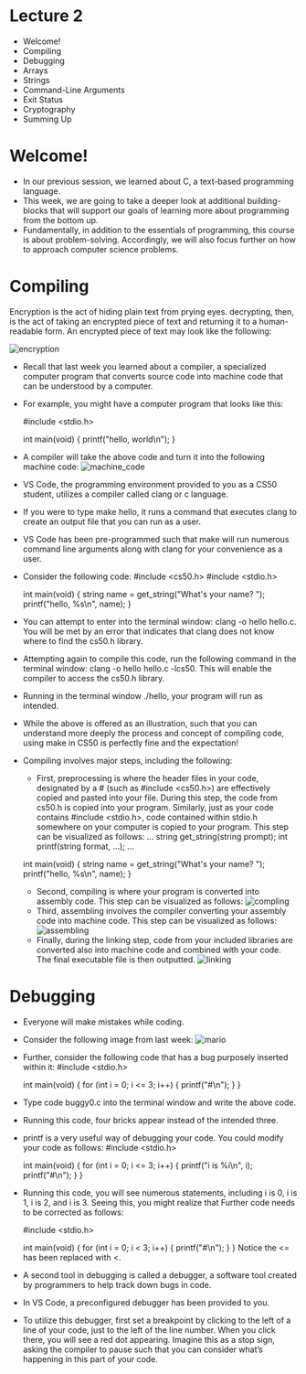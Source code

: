 # Lecture 2
- Welcome!
- Compiling
- Debugging
- Arrays
- Strings
- Command-Line Arguments
- Exit Status
- Cryptography
- Summing Up

# Welcome!
- In our previous session, we learned about C, a text-based programming language.
- This week, we are going to take a deeper look at additional building-blocks that will support our goals of learning more about programming from the bottom up.
- Fundamentally, in addition to the essentials of programming, this course is about problem-solving. Accordingly, we will also focus further on how to approach computer science problems.

# Compiling
Encryption is the act of hiding plain text from prying eyes. decrypting, then, is the act of taking an encrypted piece of text and returning it to a human-readable form.
An encrypted piece of text may look like the following:

![encryption](https://cs50.harvard.edu/x/2023/notes/2/cs50Week2Slide008.png)<br>
- Recall that last week you learned about a compiler, a specialized computer program that converts source code into machine code that can be understood by a computer.
- For example, you might have a computer program that looks like this:

    #include <stdio.h>

    int main(void)
    {
        printf("hello, world\n");
    }
- A compiler will take the above code and turn it into the following machine code:
![machine_code](https://cs50.harvard.edu/x/2023/notes/2/cs50Week2Slide012.png)

- VS Code, the programming environment provided to you as a CS50 student, utilizes a compiler called clang or c language.
- If you were to type make hello, it runs a command that executes clang to create an output file that you can run as a user.
- VS Code has been pre-programmed such that make will run numerous command line arguments along with clang for your convenience as a user.
- Consider the following code:
    #include <cs50.h>
    #include <stdio.h>

    int main(void)
    {
        string name = get_string("What's your name? ");
        printf("hello, %s\n", name);
    }
- You can attempt to enter into the terminal window: clang -o hello hello.c. You will be met by an error that indicates that clang does not know where to find the cs50.h library.
- Attempting again to compile this code, run the following command in the terminal window: clang -o hello hello.c -lcs50. This will enable the compiler to access the cs50.h library.
- Running in the terminal window ./hello, your program will run as intended.
- While the above is offered as an illustration, such that you can understand more deeply the process and concept of compiling code, using make in CS50 is perfectly fine and the expectation!
- Compiling involves major steps, including the following:
    - First, preprocessing is where the header files in your code, designated by a # (such as #include \<cs50.h\>) are effectively copied and pasted into your file. During this step, the code from cs50.h is copied into your program. Similarly, just as your code contains #include \<stdio.h\>, code contained within stdio.h somewhere on your computer is copied to your program. This step can be visualized as follows:
    ...
    string get_string(string prompt);
    int printf(string format, ...);
    ...

    int main(void)
    {
        string name = get_string("What's your name? ");
        printf("hello, %s\n", name);
    }
    - Second, compiling is where your program is converted into assembly code. This step can be visualized as follows:
    ![compling](https://cs50.harvard.edu/x/2023/notes/2/cs50Week2Slide033.png)
    - Third, assembling involves the compiler converting your assembly code into machine code. This step can be visualized as follows:
    ![assembling](https://cs50.harvard.edu/x/2023/notes/2/cs50Week2Slide038.png)
    - Finally, during the linking step, code from your included libraries are converted also into machine code and combined with your code. The final executable file is then outputted.
    ![linking](https://cs50.harvard.edu/x/2023/notes/2/cs50Week2Slide049.png)

# Debugging
- Everyone will make mistakes while coding.
- Consider the following image from last week:
![mario](https://cs50.harvard.edu/x/2023/notes/2/cs50Week2Slide061.png)
- Further, consider the following code that has a bug purposely inserted within it:
    #include <stdio.h>

    int main(void)
    {
        for (int i = 0; i <= 3; i++)
        {
            printf("#\n");
        }
    }
- Type code buggy0.c into the terminal window and write the above code.
- Running this code, four bricks appear instead of the intended three.
- printf is a very useful way of debugging your code. You could modify your code as follows:
    #include <stdio.h>

    int main(void)
    {
        for (int i = 0; i <= 3; i++)
        {
            printf("i is %i\n", i);
            printf("#\n");
        }
    }
- Running this code, you will see numerous statements, including i is 0, i is 1, i is 2, and i is 3. Seeing this, you might realize that Further code needs to be corrected as follows:

    #include <stdio.h>

    int main(void)
    {
        for (int i = 0; i < 3; i++)
        {
            printf("#\n");
        }
    }
Notice the <= has been replaced with <.

- A second tool in debugging is called a debugger, a software tool created by programmers to help track down bugs in code.
- In VS Code, a preconfigured debugger has been provided to you.
- To utilize this debugger, first set a breakpoint by clicking to the left of a line of your code, just to the left of the line number. When you click there, you will see a red dot appearing. Imagine this as a stop sign, asking the compiler to pause such that you can consider what’s happening in this part of your code.